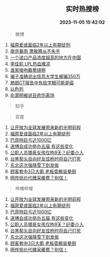 <div align="center"><h2>实时热搜榜</h2><h4>2023-11-05 15:42:02</h4></div>

> 微博  

1. [福原爱或面临2年以上有期徒刑](https://s.weibo.com/weibo?q=%23%E7%A6%8F%E5%8E%9F%E7%88%B1%E6%88%96%E9%9D%A2%E4%B8%B42%E5%B9%B4%E4%BB%A5%E4%B8%8A%E6%9C%89%E6%9C%9F%E5%BE%92%E5%88%91%23&t=31&band_rank=1&Refer=top)<br />
2. [南京暴雨 萧敬腾从不失手](https://s.weibo.com/weibo?q=%E5%8D%97%E4%BA%AC%E6%9A%B4%E9%9B%A8%20%E8%90%A7%E6%95%AC%E8%85%BE%E4%BB%8E%E4%B8%8D%E5%A4%B1%E6%89%8B&t=31&band_rank=2&Refer=top)<br />
3. [一个进口产品浓度超高的地方在中国](https://s.weibo.com/weibo?q=%23%E4%B8%80%E4%B8%AA%E8%BF%9B%E5%8F%A3%E4%BA%A7%E5%93%81%E6%B5%93%E5%BA%A6%E8%B6%85%E9%AB%98%E7%9A%84%E5%9C%B0%E6%96%B9%E5%9C%A8%E4%B8%AD%E5%9B%BD%23&t=31&band_rank=3&Refer=top)<br />
4. [李佳航 LPL热血难凉](https://s.weibo.com/weibo?q=%E6%9D%8E%E4%BD%B3%E8%88%AA%20LPL%E7%83%AD%E8%A1%80%E9%9A%BE%E5%87%89&t=31&band_rank=4&Refer=top)<br />
5. [谁家接吻戴墨镜啊](https://s.weibo.com/weibo?q=%23%E8%B0%81%E5%AE%B6%E6%8E%A5%E5%90%BB%E6%88%B4%E5%A2%A8%E9%95%9C%E5%95%8A%23&t=31&band_rank=5&Refer=top)<br />
6. [骗子准确说出信息大学生被骗350万](https://s.weibo.com/weibo?q=%23%E9%AA%97%E5%AD%90%E5%87%86%E7%A1%AE%E8%AF%B4%E5%87%BA%E4%BF%A1%E6%81%AF%E5%A4%A7%E5%AD%A6%E7%94%9F%E8%A2%AB%E9%AA%97350%E4%B8%87%23&t=31&band_rank=6&Refer=top)<br />
7. [肺部CT报告中有些字眼可能是癌](https://s.weibo.com/weibo?q=%23%E8%82%BA%E9%83%A8CT%E6%8A%A5%E5%91%8A%E4%B8%AD%E6%9C%89%E4%BA%9B%E5%AD%97%E7%9C%BC%E5%8F%AF%E8%83%BD%E6%98%AF%E7%99%8C%23&t=31&band_rank=7&Refer=top)<br />
8. [以色列](https://s.weibo.com/weibo?q=%23%E4%BB%A5%E8%89%B2%E5%88%97%23&t=31&band_rank=8&Refer=top)<br />
9. [俞灏明被说丑悲伤离场](https://s.weibo.com/weibo?q=%23%E4%BF%9E%E7%81%8F%E6%98%8E%E8%A2%AB%E8%AF%B4%E4%B8%91%E6%82%B2%E4%BC%A4%E7%A6%BB%E5%9C%BA%23&t=31&band_rank=9&Refer=top)<br />

> 知乎  


> 百度  

1. [让开放为全球发展带来新的光明前程](https://www.baidu.com/s?wd=%E8%AE%A9%E5%BC%80%E6%94%BE%E4%B8%BA%E5%85%A8%E7%90%83%E5%8F%91%E5%B1%95%E5%B8%A6%E6%9D%A5%E6%96%B0%E7%9A%84%E5%85%89%E6%98%8E%E5%89%8D%E7%A8%8B&sa=fyb_news&rsv_dl=fyb_news)<br />
2. [福原爱或面临2年以上有期徒刑](https://www.baidu.com/s?wd=%E7%A6%8F%E5%8E%9F%E7%88%B1%E6%88%96%E9%9D%A2%E4%B8%B42%E5%B9%B4%E4%BB%A5%E4%B8%8A%E6%9C%89%E6%9C%9F%E5%BE%92%E5%88%91&sa=fyb_news&rsv_dl=fyb_news)<br />
3. [巴菲特巨亏近1000亿](https://www.baidu.com/s?wd=%E5%B7%B4%E8%8F%B2%E7%89%B9%E5%B7%A8%E4%BA%8F%E8%BF%911000%E4%BA%BF&sa=fyb_news&rsv_dl=fyb_news)<br />
4. [进博会成功举办五届 有这些变化](https://www.baidu.com/s?wd=%E8%BF%9B%E5%8D%9A%E4%BC%9A%E6%88%90%E5%8A%9F%E4%B8%BE%E5%8A%9E%E4%BA%94%E5%B1%8A+%E6%9C%89%E8%BF%99%E4%BA%9B%E5%8F%98%E5%8C%96&sa=fyb_news&rsv_dl=fyb_news)<br />
5. [公职人员猥亵女孩仅拘9天？纪委介入](https://www.baidu.com/s?wd=%E5%85%AC%E8%81%8C%E4%BA%BA%E5%91%98%E7%8C%A5%E4%BA%B5%E5%A5%B3%E5%AD%A9%E4%BB%85%E6%8B%989%E5%A4%A9%EF%BC%9F%E7%BA%AA%E5%A7%94%E4%BB%8B%E5%85%A5&sa=fyb_news&rsv_dl=fyb_news)<br />
6. [台黑帮头目向好友炫枪时将自己打死](https://www.baidu.com/s?wd=%E5%8F%B0%E9%BB%91%E5%B8%AE%E5%A4%B4%E7%9B%AE%E5%90%91%E5%A5%BD%E5%8F%8B%E7%82%AB%E6%9E%AA%E6%97%B6%E5%B0%86%E8%87%AA%E5%B7%B1%E6%89%93%E6%AD%BB&sa=fyb_news&rsv_dl=fyb_news)<br />
7. [东北这次强降雪下到发紫](https://www.baidu.com/s?wd=%E4%B8%9C%E5%8C%97%E8%BF%99%E6%AC%A1%E5%BC%BA%E9%99%8D%E9%9B%AA%E4%B8%8B%E5%88%B0%E5%8F%91%E7%B4%AB&sa=fyb_news&rsv_dl=fyb_news)<br />
8. [顾客套中3只大鹅 老板耍赖装晕倒](https://www.baidu.com/s?wd=%E9%A1%BE%E5%AE%A2%E5%A5%97%E4%B8%AD3%E5%8F%AA%E5%A4%A7%E9%B9%85+%E8%80%81%E6%9D%BF%E8%80%8D%E8%B5%96%E8%A3%85%E6%99%95%E5%80%92&sa=fyb_news&rsv_dl=fyb_news)<br />
9. [网传低价代缴采暖费？别信！](https://www.baidu.com/s?wd=%E7%BD%91%E4%BC%A0%E4%BD%8E%E4%BB%B7%E4%BB%A3%E7%BC%B4%E9%87%87%E6%9A%96%E8%B4%B9%EF%BC%9F%E5%88%AB%E4%BF%A1%EF%BC%81&sa=fyb_news&rsv_dl=fyb_news)<br />

> 哔哩哔哩  

1. [让开放为全球发展带来新的光明前程](https://www.baidu.com/s?wd=%E8%AE%A9%E5%BC%80%E6%94%BE%E4%B8%BA%E5%85%A8%E7%90%83%E5%8F%91%E5%B1%95%E5%B8%A6%E6%9D%A5%E6%96%B0%E7%9A%84%E5%85%89%E6%98%8E%E5%89%8D%E7%A8%8B&sa=fyb_news&rsv_dl=fyb_news)<br />
2. [福原爱或面临2年以上有期徒刑](https://www.baidu.com/s?wd=%E7%A6%8F%E5%8E%9F%E7%88%B1%E6%88%96%E9%9D%A2%E4%B8%B42%E5%B9%B4%E4%BB%A5%E4%B8%8A%E6%9C%89%E6%9C%9F%E5%BE%92%E5%88%91&sa=fyb_news&rsv_dl=fyb_news)<br />
3. [巴菲特巨亏近1000亿](https://www.baidu.com/s?wd=%E5%B7%B4%E8%8F%B2%E7%89%B9%E5%B7%A8%E4%BA%8F%E8%BF%911000%E4%BA%BF&sa=fyb_news&rsv_dl=fyb_news)<br />
4. [进博会成功举办五届 有这些变化](https://www.baidu.com/s?wd=%E8%BF%9B%E5%8D%9A%E4%BC%9A%E6%88%90%E5%8A%9F%E4%B8%BE%E5%8A%9E%E4%BA%94%E5%B1%8A+%E6%9C%89%E8%BF%99%E4%BA%9B%E5%8F%98%E5%8C%96&sa=fyb_news&rsv_dl=fyb_news)<br />
5. [公职人员猥亵女孩仅拘9天？纪委介入](https://www.baidu.com/s?wd=%E5%85%AC%E8%81%8C%E4%BA%BA%E5%91%98%E7%8C%A5%E4%BA%B5%E5%A5%B3%E5%AD%A9%E4%BB%85%E6%8B%989%E5%A4%A9%EF%BC%9F%E7%BA%AA%E5%A7%94%E4%BB%8B%E5%85%A5&sa=fyb_news&rsv_dl=fyb_news)<br />
6. [台黑帮头目向好友炫枪时将自己打死](https://www.baidu.com/s?wd=%E5%8F%B0%E9%BB%91%E5%B8%AE%E5%A4%B4%E7%9B%AE%E5%90%91%E5%A5%BD%E5%8F%8B%E7%82%AB%E6%9E%AA%E6%97%B6%E5%B0%86%E8%87%AA%E5%B7%B1%E6%89%93%E6%AD%BB&sa=fyb_news&rsv_dl=fyb_news)<br />
7. [东北这次强降雪下到发紫](https://www.baidu.com/s?wd=%E4%B8%9C%E5%8C%97%E8%BF%99%E6%AC%A1%E5%BC%BA%E9%99%8D%E9%9B%AA%E4%B8%8B%E5%88%B0%E5%8F%91%E7%B4%AB&sa=fyb_news&rsv_dl=fyb_news)<br />
8. [顾客套中3只大鹅 老板耍赖装晕倒](https://www.baidu.com/s?wd=%E9%A1%BE%E5%AE%A2%E5%A5%97%E4%B8%AD3%E5%8F%AA%E5%A4%A7%E9%B9%85+%E8%80%81%E6%9D%BF%E8%80%8D%E8%B5%96%E8%A3%85%E6%99%95%E5%80%92&sa=fyb_news&rsv_dl=fyb_news)<br />
9. [网传低价代缴采暖费？别信！](https://www.baidu.com/s?wd=%E7%BD%91%E4%BC%A0%E4%BD%8E%E4%BB%B7%E4%BB%A3%E7%BC%B4%E9%87%87%E6%9A%96%E8%B4%B9%EF%BC%9F%E5%88%AB%E4%BF%A1%EF%BC%81&sa=fyb_news&rsv_dl=fyb_news)<br />
